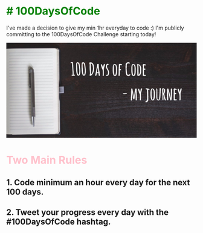 <h1 style="color:green;"># 100DaysOfCode</h1>
I've made a decision to give my min 1hr everyday to code :) I'm publicly committing to the 100DaysOfCode Challenge starting today!

![alt-text](https://github.com/riya-star/100DaysOfCode/blob/master/a.jpeg)

<h1 style="color:pink;">Two Main Rules</h1>
<h2> 1. Code minimum an hour every day for the next 100 days.</h2>
<h2> 2. Tweet your progress every day with the #100DaysOfCode hashtag.</h2>

